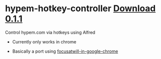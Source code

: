 hypem-hotkey-controller [Download 0.1.1](http://bit.ly/1kEkXt7)
=======================

Control hypem.com via hotkeys using Alfred
* Currently only works in chrome

* Basically a port using [focusatwill-in-google-chrome](https://github.com/tangledhelix/focusatwill-in-google-chrome)
